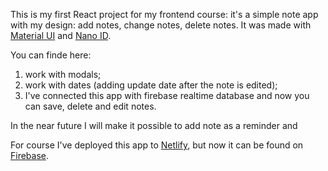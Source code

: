 This is my first React project for my frontend course: it's a simple note app with my design: add notes, change notes, delete notes. It was made with [Material UI](https://mui.com/) and [Nano ID](https://github.com/ai/nanoid).

You can finde here:

1. work with modals;
2. work with dates (adding update date after the note is edited);
3. I've connected this app with firebase realtime database and now you can save, delete and edit notes.

In the near future I will make it possible to add note as a reminder and 

For course I've deployed this app to [Netlify](https://react-note-app-fot-itc.netlify.app/), but now it can be found on [Firebase](https://shoshas-note-app.web.app/).
